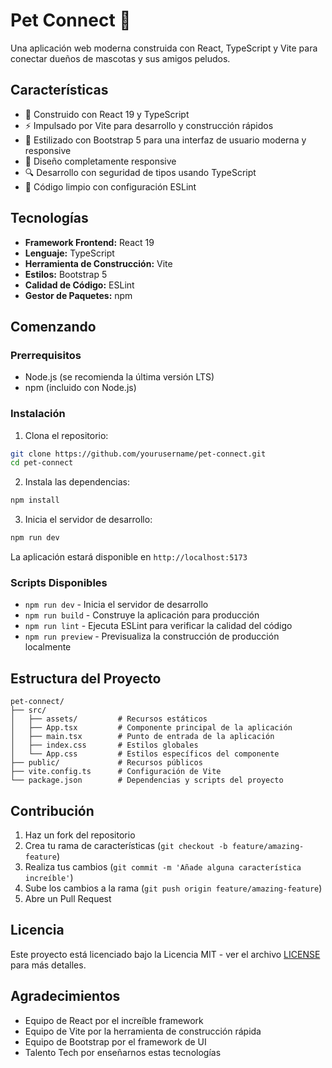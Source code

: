 # Pet Connect 🐾

Una aplicación web moderna construida con React, TypeScript y Vite para conectar dueños de mascotas y sus amigos peludos.

## Características

- 🚀 Construido con React 19 y TypeScript
- ⚡ Impulsado por Vite para desarrollo y construcción rápidos
- 🎨 Estilizado con Bootstrap 5 para una interfaz de usuario moderna y responsive
- 📱 Diseño completamente responsive
- 🔍 Desarrollo con seguridad de tipos usando TypeScript
- 🧹 Código limpio con configuración ESLint

## Tecnologías

- **Framework Frontend:** React 19
- **Lenguaje:** TypeScript
- **Herramienta de Construcción:** Vite
- **Estilos:** Bootstrap 5
- **Calidad de Código:** ESLint
- **Gestor de Paquetes:** npm

## Comenzando

### Prerrequisitos

- Node.js (se recomienda la última versión LTS)
- npm (incluido con Node.js)

### Instalación

1. Clona el repositorio:
```bash
git clone https://github.com/yourusername/pet-connect.git
cd pet-connect
```

2. Instala las dependencias:
```bash
npm install
```

3. Inicia el servidor de desarrollo:
```bash
npm run dev
```

La aplicación estará disponible en `http://localhost:5173`

### Scripts Disponibles

- `npm run dev` - Inicia el servidor de desarrollo
- `npm run build` - Construye la aplicación para producción
- `npm run lint` - Ejecuta ESLint para verificar la calidad del código
- `npm run preview` - Previsualiza la construcción de producción localmente

## Estructura del Proyecto

```
pet-connect/
├── src/
│   ├── assets/         # Recursos estáticos
│   ├── App.tsx         # Componente principal de la aplicación
│   ├── main.tsx        # Punto de entrada de la aplicación
│   ├── index.css       # Estilos globales
│   └── App.css         # Estilos específicos del componente
├── public/             # Recursos públicos
├── vite.config.ts      # Configuración de Vite
└── package.json        # Dependencias y scripts del proyecto
```

## Contribución

1. Haz un fork del repositorio
2. Crea tu rama de características (`git checkout -b feature/amazing-feature`)
3. Realiza tus cambios (`git commit -m 'Añade alguna característica increíble'`)
4. Sube los cambios a la rama (`git push origin feature/amazing-feature`)
5. Abre un Pull Request

## Licencia

Este proyecto está licenciado bajo la Licencia MIT - ver el archivo [LICENSE](LICENSE) para más detalles.

## Agradecimientos

- Equipo de React por el increíble framework
- Equipo de Vite por la herramienta de construcción rápida
- Equipo de Bootstrap por el framework de UI
- Talento Tech por enseñarnos estas tecnologías
